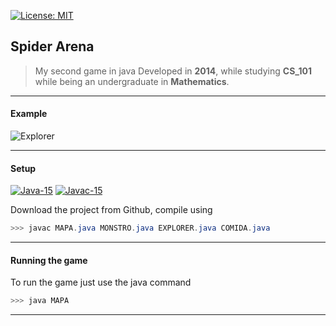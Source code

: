 [![License: MIT](https://img.shields.io/badge/License-MIT-yellow.svg)](https://opensource.org/licenses/MIT)

## Spider Arena
> My second game in java
> Developed in **2014**, while studying **CS_101** while being an undergraduate in **Mathematics**.

-------
#### Example
![Explorer](Explorer.gif)

-------
#### Setup
[![Java-15](https://img.shields.io/badge/Java-15-1f425f.svg)](https://www.java.com/pt-BR/) [![Javac-15](https://img.shields.io/badge/Javac-15-1f425f.svg)](https://www.java.com/pt-BR/)

Download the project from Github, compile using
``` java 
>>> javac MAPA.java MONSTRO.java EXPLORER.java COMIDA.java
```
-------
#### Running the game

To run the game just use the java command
``` java
>>> java MAPA
```
-------
